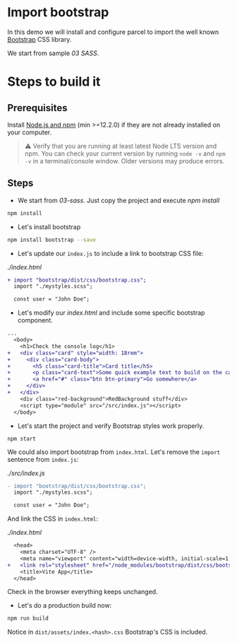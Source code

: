 # Import bootstrap

In this demo we will install and configure parcel to import the well known [Bootstrap](https://getbootstrap.com/) CSS library.

We start from sample _03 SASS_.

# Steps to build it

## Prerequisites

Install [Node.js and npm](https://nodejs.org/en/) (min >=12.2.0) if they are not already installed on your computer.

> ⚠ Verify that you are running at least latest Node LTS version and npm. You can check your current version by running `node -v` and `npm -v` in a terminal/console window. Older versions may produce errors.

## Steps

- We start from _03-sass_. Just copy the project and execute _npm install_

```cmd
npm install
```

- Let's install bootstrap

```bash
npm install bootstrap --save
```

- Let's update our `index.js` to include a link to bootstrap CSS file:

_./index.html_

```diff
+ import "bootstrap/dist/css/bootstrap.css";
  import "./mystyles.scss";

  const user = "John Doe";
```

- Let's modify our _index.html_ and include some specific bootstrap component.

```diff
...
  <body>
    <h1>Check the console log</h1>
+   <div class="card" style="width: 18rem">
+     <div class="card-body">
+       <h5 class="card-title">Card title</h5>
+       <p class="card-text">Some quick example text to build on the card title and make up the bulk of the card's content.</p>
+       <a href="#" class="btn btn-primary">Go somewhere</a>
+     </div>
+   </div>
    <div class="red-background">RedBackground stuff</div>
    <script type="module" src="/src/index.js"></script>
  </body>
```

- Let's start the project and verify Bootstrap styles work properly.

```
npm start
```

We could also import bootstrap from `index.html`. Let's remove the `import` sentence from `index.js`:

_./src/index.js_

```diff
- import "bootstrap/dist/css/bootstrap.css";
  import "./mystyles.scss";

  const user = "John Doe";
```

And link the CSS in `index.html`:

_./index.html_

```diff
  <head>
    <meta charset="UTF-8" />
    <meta name="viewport" content="width=device-width, initial-scale=1.0" />
+   <link rel="stylesheet" href="/node_modules/bootstrap/dist/css/bootstrap.css" />
    <title>Vite App</title>
  </head>
```

Check in the browser everything keeps unchanged.

- Let's do a production build now:

```bash
npm run build
```

Notice in `dist/assets/index.<hash>.css` Bootstrap's CSS is included.
